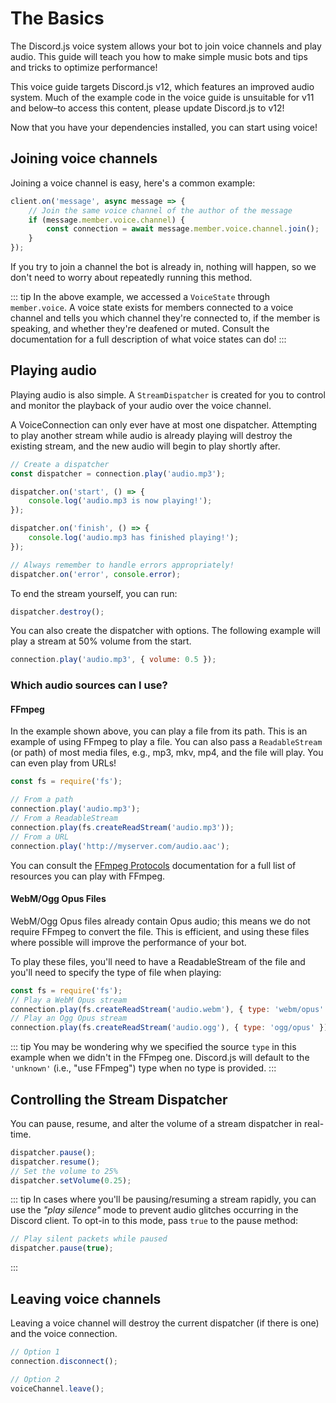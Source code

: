 # The Basics

<branch version="11.x">

The Discord.js voice system allows your bot to join voice channels and play audio. This guide will teach you how to make simple music bots and tips and tricks to optimize performance!

This voice guide targets Discord.js v12, which features an improved audio system. Much of the example code in the voice guide is unsuitable for v11 and below–to access this content, please update Discord.js to v12! 

</branch>
<branch version="12.x">

Now that you have your dependencies installed, you can start using voice!

## Joining voice channels

Joining a voice channel is easy, here's a common example:

```js
client.on('message', async message => {
    // Join the same voice channel of the author of the message
    if (message.member.voice.channel) {
        const connection = await message.member.voice.channel.join();
    }
});
```

If you try to join a channel the bot is already in, nothing will happen, so we don't need to worry about repeatedly running this method.

::: tip
In the above example, we accessed a `VoiceState` through `member.voice`. A voice state exists for members connected to a voice channel and tells you which channel they're connected to, if the member is speaking, and whether they're deafened or muted. Consult the documentation for a full description of what voice states can do!
:::

## Playing audio

Playing audio is also simple. A `StreamDispatcher` is created for you to control and monitor the playback of your audio over the voice channel.

A VoiceConnection can only ever have at most one dispatcher. Attempting to play another stream while audio is already playing will destroy the existing stream, and the new audio will begin to play shortly after.

```js
// Create a dispatcher
const dispatcher = connection.play('audio.mp3');

dispatcher.on('start', () => {
    console.log('audio.mp3 is now playing!');
});

dispatcher.on('finish', () => {
    console.log('audio.mp3 has finished playing!');
});

// Always remember to handle errors appropriately!
dispatcher.on('error', console.error);
```

To end the stream yourself, you can run:

```js
dispatcher.destroy();
```

You can also create the dispatcher with options. The following example will play a stream at 50% volume from the start.

```js
connection.play('audio.mp3', { volume: 0.5 });
```

### Which audio sources can I use?

#### FFmpeg

In the example shown above, you can play a file from its path. This is an example of using FFmpeg to play a file. You can also pass a `ReadableStream` (or path) of most media files, e.g., mp3, mkv, mp4, and the file will play. You can even play from URLs!

```js
const fs = require('fs');

// From a path
connection.play('audio.mp3');
// From a ReadableStream
connection.play(fs.createReadStream('audio.mp3'));
// From a URL
connection.play('http://myserver.com/audio.aac');
```

You can consult the [FFmpeg Protocols](https://www.ffmpeg.org/ffmpeg-protocols.html#Protocols) documentation for a full list of resources you can play with FFmpeg.

#### WebM/Ogg Opus Files

WebM/Ogg Opus files already contain Opus audio; this means we do not require FFmpeg to convert the file. This is efficient, and using these files where possible will improve the performance of your bot.

To play these files, you'll need to have a ReadableStream of the file and you'll need to specify the type of file when playing:

```js
const fs = require('fs');
// Play a WebM Opus stream
connection.play(fs.createReadStream('audio.webm'), { type: 'webm/opus' });
// Play an Ogg Opus stream
connection.play(fs.createReadStream('audio.ogg'), { type: 'ogg/opus' });
```

::: tip
You may be wondering why we specified the source `type` in this example when we didn't in the FFmpeg one. Discord.js will default to the `'unknown'` (i.e., "use FFmpeg") type when no type is provided.
:::

## Controlling the Stream Dispatcher

You can pause, resume, and alter the volume of a stream dispatcher in real-time.

```js
dispatcher.pause();
dispatcher.resume();
// Set the volume to 25%
dispatcher.setVolume(0.25);
```

::: tip
In cases where you'll be pausing/resuming a stream rapidly, you can use the _"play silence"_ mode to prevent audio glitches occurring in the Discord client. To opt-in to this mode, pass `true` to the pause method:
```js
// Play silent packets while paused
dispatcher.pause(true);
```
:::

## Leaving voice channels

Leaving a voice channel will destroy the current dispatcher (if there is one) and the voice connection.

```js
// Option 1
connection.disconnect();

// Option 2
voiceChannel.leave();
```

</branch>
